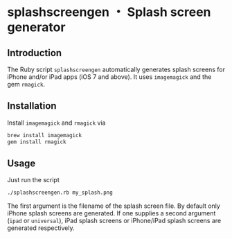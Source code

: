 splashscreengen ・ Splash screen generator
==========================================

## Introduction

The Ruby script `splashscreengen` automatically generates splash screens for iPhone and/or iPad apps (iOS 7 and above). It uses `imagemagick` and the gem `rmagick`.

## Installation

Install `imagemagick` and `rmagick` via

```bash
brew install imagemagick
gem install rmagick
```

## Usage

Just run the script 

```bash
./splashscreengen.rb my_splash.png
```

The first argument is the filename of the splash screen file. By default only iPhone splash screens are generated. 
If one supplies a second argument (`ipad` or `universal`), iPad splash screens or iPhone/iPad splash screens are generated respectively.